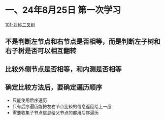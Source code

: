 # 一、24年8月25日 第一次学习
[101-对称二叉树](https://leetcode.cn/problems/symmetric-tree/description/)



## 不是判断左节点和右节点是否相等，而是判断左子树和右子树是否可以相互翻转

## 比较外侧节点是否相等，和内测是否相等

## 确定比较方法后，要确定遍历顺序

- 只能使用后序遍历
- 只有后序遍历能把左右节点比较的信息返回给上一层
- 需要收集子节点信息给父节点的都用后序遍历
